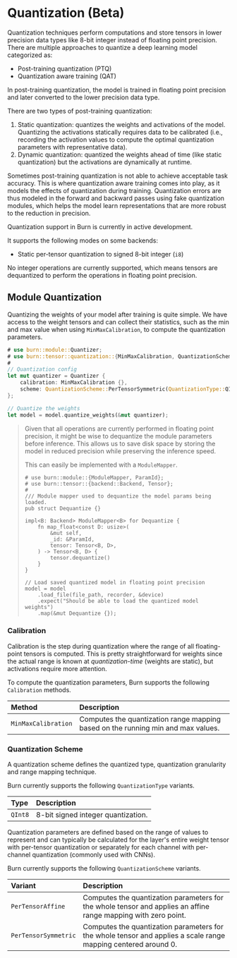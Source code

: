 # Quantization (Beta)

Quantization techniques perform computations and store tensors in lower precision data types like
8-bit integer instead of floating point precision. There are multiple approaches to quantize a deep
learning model categorized as:

- Post-training quantization (PTQ)
- Quantization aware training (QAT)

In post-training quantization, the model is trained in floating point precision and later converted
to the lower precision data type.

There are two types of post-training quantization:

1. Static quantization: quantizes the weights and activations of the model. Quantizing the
   activations statically requires data to be calibrated (i.e., recording the activation values to
   compute the optimal quantization parameters with representative data).
1. Dynamic quantization: quantized the weights ahead of time (like static quantization) but the
   activations are dynamically at runtime.

Sometimes post-training quantization is not able to achieve acceptable task accuracy. This is where
quantization aware training comes into play, as it models the effects of quantization during
training. Quantization errors are thus modeled in the forward and backward passes using fake
quantization modules, which helps the model learn representations that are more robust to the
reduction in precision.

<div class="warning">

Quantization support in Burn is currently in active development.

It supports the following modes on some backends:

- Static per-tensor quantization to signed 8-bit integer (`i8`)

No integer operations are currently supported, which means tensors are dequantized to perform the
operations in floating point precision.

</div>

## Module Quantization

Quantizing the weights of your model after training is quite simple. We have access to the weight
tensors and can collect their statistics, such as the min and max value when using
`MinMaxCalibration`, to compute the quantization parameters.

```rust , ignore
# use burn::module::Quantizer;
# use burn::tensor::quantization::{MinMaxCalibration, QuantizationScheme, QuantizationType};
#
// Quantization config
let mut quantizer = Quantizer {
    calibration: MinMaxCalibration {},
    scheme: QuantizationScheme::PerTensorSymmetric(QuantizationType::QInt8),
};

// Quantize the weights
let model = model.quantize_weights(&mut quantizer);
```

> Given that all operations are currently performed in floating point precision, it might be wise to
> dequantize the module parameters before inference. This allows us to save disk space by storing
> the model in reduced precision while preserving the inference speed.
>
> This can easily be implemented with a `ModuleMapper`.
>
> ```rust, ignore
> # use burn::module::{ModuleMapper, ParamId};
> # use burn::tensor::{backend::Backend, Tensor};
> #
> /// Module mapper used to dequantize the model params being loaded.
> pub struct Dequantize {}
>
> impl<B: Backend> ModuleMapper<B> for Dequantize {
>     fn map_float<const D: usize>(
>         &mut self,
>         _id: &ParamId,
>         tensor: Tensor<B, D>,
>     ) -> Tensor<B, D> {
>         tensor.dequantize()
>     }
> }
>
> // Load saved quantized model in floating point precision
> model = model
>     .load_file(file_path, recorder, &device)
>     .expect("Should be able to load the quantized model weights")
>     .map(&mut Dequantize {});
> ```

### Calibration

Calibration is the step during quantization where the range of all floating-point tensors is
computed. This is pretty straightforward for weights since the actual range is known at
_quantization-time_ (weights are static), but activations require more attention.

To compute the quantization parameters, Burn supports the following `Calibration` methods.

| Method              | Description                                                                      |
| :------------------ | :------------------------------------------------------------------------------- |
| `MinMaxCalibration` | Computes the quantization range mapping based on the running min and max values. |

### Quantization Scheme

A quantization scheme defines the quantized type, quantization granularity and range mapping
technique.

Burn currently supports the following `QuantizationType` variants.

| Type    | Description                        |
| :------ | :--------------------------------- |
| `QInt8` | 8-bit signed integer quantization. |

Quantization parameters are defined based on the range of values to represent and can typically be
calculated for the layer's entire weight tensor with per-tensor quantization or separately for each
channel with per-channel quantization (commonly used with CNNs).

Burn currently supports the following `QuantizationScheme` variants.

| Variant              | Description                                                                                                    |
| :------------------- | :------------------------------------------------------------------------------------------------------------- |
| `PerTensorAffine`    | Computes the quantization parameters for the whole tensor and applies an affine range mapping with zero point. |
| `PerTensorSymmetric` | Computes the quantization parameters for the whole tensor and applies a scale range mapping centered around 0. |
